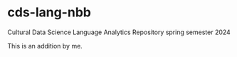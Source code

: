 # cds-lang-nbb
Cultural Data Science Language Analytics Repository spring semester 2024

This is an addition by me. 